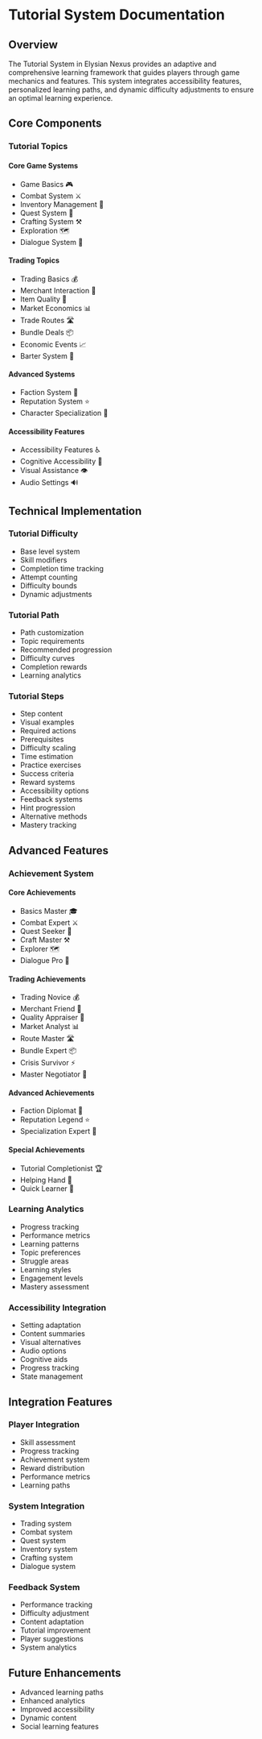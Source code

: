 # Tutorial System Documentation

## Overview
The Tutorial System in Elysian Nexus provides an adaptive and comprehensive learning framework that guides players through game mechanics and features. This system integrates accessibility features, personalized learning paths, and dynamic difficulty adjustments to ensure an optimal learning experience.

## Core Components

### Tutorial Topics

#### Core Game Systems
- Game Basics 🎮
- Combat System ⚔️
- Inventory Management 🎒
- Quest System 📜
- Crafting System ⚒️
- Exploration 🗺️
- Dialogue System 💬

#### Trading Topics
- Trading Basics 💰
- Merchant Interaction 🏪
- Item Quality 💎
- Market Economics 📊
- Trade Routes 🛣️
- Bundle Deals 📦
- Economic Events 📈
- Barter System 🤝

#### Advanced Systems
- Faction System 👥
- Reputation System ⭐
- Character Specialization 🎯

#### Accessibility Features
- Accessibility Features ♿
- Cognitive Accessibility 🧠
- Visual Assistance 👁️
- Audio Settings 🔊

## Technical Implementation

### Tutorial Difficulty
- Base level system
- Skill modifiers
- Completion time tracking
- Attempt counting
- Difficulty bounds
- Dynamic adjustments

### Tutorial Path
- Path customization
- Topic requirements
- Recommended progression
- Difficulty curves
- Completion rewards
- Learning analytics

### Tutorial Steps
- Step content
- Visual examples
- Required actions
- Prerequisites
- Difficulty scaling
- Time estimation
- Practice exercises
- Success criteria
- Reward systems
- Accessibility options
- Feedback systems
- Hint progression
- Alternative methods
- Mastery tracking

## Advanced Features

### Achievement System

#### Core Achievements
- Basics Master 🎓
- Combat Expert ⚔️
- Quest Seeker 📜
- Craft Master ⚒️
- Explorer 🗺️
- Dialogue Pro 💬

#### Trading Achievements
- Trading Novice 💰
- Merchant Friend 🏪
- Quality Appraiser 💎
- Market Analyst 📊
- Route Master 🛣️
- Bundle Expert 📦
- Crisis Survivor ⚡
- Master Negotiator 🤝

#### Advanced Achievements
- Faction Diplomat 👥
- Reputation Legend ⭐
- Specialization Expert 🎯

#### Special Achievements
- Tutorial Completionist 🏆
- Helping Hand 🤝
- Quick Learner 🚀

### Learning Analytics
- Progress tracking
- Performance metrics
- Learning patterns
- Topic preferences
- Struggle areas
- Learning styles
- Engagement levels
- Mastery assessment

### Accessibility Integration
- Setting adaptation
- Content summaries
- Visual alternatives
- Audio options
- Cognitive aids
- Progress tracking
- State management

## Integration Features

### Player Integration
- Skill assessment
- Progress tracking
- Achievement system
- Reward distribution
- Performance metrics
- Learning paths

### System Integration
- Trading system
- Combat system
- Quest system
- Inventory system
- Crafting system
- Dialogue system

### Feedback System
- Performance tracking
- Difficulty adjustment
- Content adaptation
- Tutorial improvement
- Player suggestions
- System analytics

## Future Enhancements
- Advanced learning paths
- Enhanced analytics
- Improved accessibility
- Dynamic content
- Social learning features 